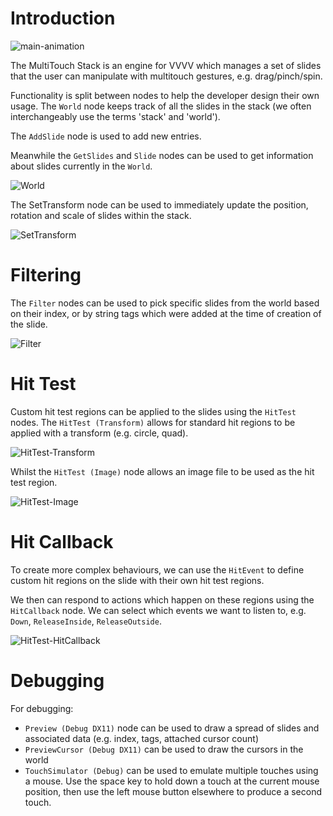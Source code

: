 # Introduction

![main-animation](https://raw.githubusercontent.com/elliotwoods/VVVV.Nodes.MultiTouchStack/master/readme/main-animation.gif)

The MultiTouch Stack is an engine for VVVV which manages a set of slides that the user can manipulate with multitouch gestures, e.g. drag/pinch/spin.

Functionality is split between nodes to help the developer design their own usage. The `World` node keeps track of all the slides in the stack (we often interchangeably use the terms 'stack' and 'world').

The `AddSlide` node is used to add new entries.

Meanwhile the `GetSlides` and `Slide` nodes can be used to get information about slides currently in the `World`.

![World](https://raw.githubusercontent.com/elliotwoods/VVVV.Nodes.MultiTouchStack/master/readme/World.PNG)

The SetTransform node can be used to immediately update the position, rotation and scale of slides within the stack.

![SetTransform](https://raw.githubusercontent.com/elliotwoods/VVVV.Nodes.MultiTouchStack/master/readme/SetTransform.PNG)

# Filtering

The `Filter` nodes can be used to pick specific slides from the world based on their index, or by string tags which were added at the time of creation of the slide.

![Filter](https://raw.githubusercontent.com/elliotwoods/VVVV.Nodes.MultiTouchStack/master/readme/Filter.PNG)

# Hit Test

Custom hit test regions can be applied to the slides using the `HitTest` nodes. The `HitTest (Transform)` allows for standard hit regions to be applied with a transform (e.g. circle, quad).

![HitTest-Transform](https://raw.githubusercontent.com/elliotwoods/VVVV.Nodes.MultiTouchStack/master/readme/HitTest-Transform.PNG)

Whilst the `HitTest (Image)` node allows an image file to be used as the hit test region.

![HitTest-Image](https://raw.githubusercontent.com/elliotwoods/VVVV.Nodes.MultiTouchStack/master/readme/HitTest-Image.PNG)

# Hit Callback

To create more complex behaviours, we can use the `HitEvent` to define custom hit regions on the slide with their own hit test regions.

We then can respond to actions which happen on these regions using the `HitCallback` node. We can select which events we want to listen to, e.g. `Down`, `ReleaseInside`, `ReleaseOutside`.

![HitTest-HitCallback](https://raw.githubusercontent.com/elliotwoods/VVVV.Nodes.MultiTouchStack/master/readme/HitCallback.PNG)

# Debugging

For debugging:

* `Preview (Debug DX11)` node can be used to draw a spread of slides and associated data (e.g. index, tags, attached cursor count)
* `PreviewCursor (Debug DX11)` can be used to draw the cursors in the world
* `TouchSimulator (Debug)` can be used to emulate multiple touches using a mouse. Use the space key to hold down a touch at the current mouse position, then use the left mouse button elsewhere to produce a second touch.
